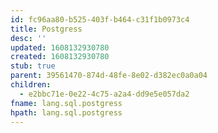 ```yaml
---
id: fc96aa80-b525-403f-b464-c31f1b0973c4
title: Postgress
desc: ''
updated: 1608132930780
created: 1608132930780
stub: true
parent: 39561470-874d-48fe-8e02-d382ec0a0a04
children:
  - e2bbc71e-0e22-4c75-a2a4-dd9e5e057da2
fname: lang.sql.postgress
hpath: lang.sql.postgress
---
```



